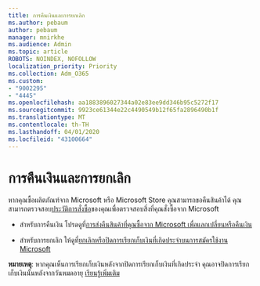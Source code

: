 ```yaml
---
title: การคืนเงินและการยกเลิก
ms.author: pebaum
author: pebaum
manager: mnirkhe
ms.audience: Admin
ms.topic: article
ROBOTS: NOINDEX, NOFOLLOW
localization_priority: Priority
ms.collection: Adm_O365
ms.custom:
- "9002295"
- "4445"
ms.openlocfilehash: aa1883896027344a02e83ee9dd346b95c5272f17
ms.sourcegitcommit: 9923ce61344e22c4490549b12f65fa2896490b1f
ms.translationtype: MT
ms.contentlocale: th-TH
ms.lasthandoff: 04/01/2020
ms.locfileid: "43100664"
---
```

# <a name="refunds-and-cancellations"></a>การคืนเงินและการยกเลิก

หากคุณซื้อผลิตภัณฑ์จาก Microsoft หรือ Microsoft Store คุณสามารถขอคืนสินค้าได้ คุณสามารถตรวจสอบ[ประวัติการสั่งซื้อ](https://account.microsoft.com/billing/orders/)ของคุณเพื่อตรวจสอบสิ่งที่คุณสั่งซื้อจาก Microsoft 

- สําหรับการคืนเงิน โปรดดูที่[การส่งคืนสินค้าที่คุณซื้อจาก Microsoft เพื่อแลกเปลี่ยนหรือคืนเงิน](https://support.microsoft.com/help/10558)

- สําหรับการยกเลิก ให้ดูที่[ยกเลิกหรือปิดการเรียกเก็บเงินที่เกิดประจําบนการสมัครใช้งาน Microsoft](https://support.microsoft.com/help/4027815)

**หมายเหตุ**: หากคุณเห็นการเรียกเก็บเงินหลังจากปิดการเรียกเก็บเงินที่เกิดประจํา คุณอาจปิดการเรียกเก็บเงินนั้นหลังจากวันหมดอายุ [เรียนรู้เพิ่มเติม](https://support.microsoft.com/help/10640) 